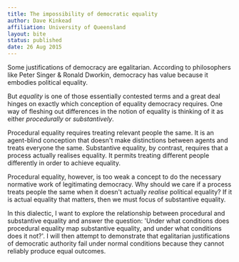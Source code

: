 ```yaml
---
title: The impossibility of democratic equality
author: Dave Kinkead
affiliation: University of Queensland
layout: bite
status: published
date: 26 Aug 2015
---
```


Some justifications of democracy are egalitarian.  According to philosophers like Peter Singer & Ronald Dworkin, democracy has value because it embodies political equality.

But _equality_ is one of those essentially contested terms and a great deal hinges on exactly which conception of equality democracy requires.  One way of fleshing out differences in the notion of equality is thinking of it as either _procedurally_ or _substantively_.  

Procedural equality requires treating relevant people the same. It is an agent-blind conception that doesn't make distinctions between agents and treats everyone the same.  Substantive equality, by contrast, requires that a process actually realises equality.  It permits treating different people differently in order to achieve equality.

Procedural equality, however, is too weak a concept to do the necessary normative work of legitimating democracy.  Why should we care if a process treats people the same when it doesn't actually _realise_ political equality?  If it is actual equality that matters, then we must focus of substantive equality.

In this dialectic, I want to explore the relationship between procedural and substantive equality and answer the question: 'Under what conditions does procedural equality map substantive equality, and under what conditions does it not?'.  I will then attempt to demonstrate that egalitarian justifications of democratic authority fail under normal conditions because they cannot reliably produce equal outcomes.